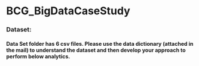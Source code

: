 # BCG_BigDataCaseStudy

### Dataset:
#### Data Set folder has 6 csv files. Please use the data dictionary (attached in the mail) to understand the dataset and then develop your approach to perform below analytics.
